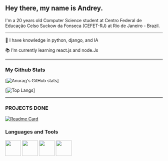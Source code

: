  

## **Hey there, my name is Andrey.** ## 

I'm a 20 years old Computer Science student at Centro Federal de Educação Celso Suckow da Fonseca (CEFET-RJ) at Rio de Janeiro - Brazil.  

***
:rocket: I have knowledge in python, django, and IA

:books: I'm currently learning react.js and node.Js


***

### **My Github Stats** ###


[![Anurag's GitHub stats](https://github-readme-stats.vercel.app/api?username=dreymond1&show_icons=true&theme=radical)]

[![Top Langs](https://github-readme-stats.vercel.app/api/top-langs/?username=dreymond1&layout=compact&hide=jupyter%20Notebook,CSS&theme=radical)]

***
### **PROJECTS DONE** ###
[![Readme Card](https://github-readme-stats.vercel.app/api/pin/?username=dreymond1&repo=IA-BOT&show_owner=true&theme=radical)](https://github.com/dreymond1/IA-BOT)




### **Languages and Tools** ###

<div style="display: inline_block">
 <img src=https://cdn.jsdelivr.net/gh/devicons/devicon/icons/python/python-original-wordmark.svg width='50' height='50'>
 <img src=https://cdn.jsdelivr.net/gh/devicons/devicon/icons/django/django-original.svg width='50' height='50'>
 <img src=https://cdn.jsdelivr.net/gh/devicons/devicon/icons/vscode/vscode-original.svg width='50' height='50'>
 <img src=https://cdn.jsdelivr.net/gh/devicons/devicon/icons/figma/figma-original.svg width='50' heigth='50'>
 <!--
 <img src=https://cdn.jsdelivr.net/gh/devicons/devicon/icons/nodejs/nodejs-original.svg width='50' height='50'>
 <img src=https://cdn.jsdelivr.net/gh/devicons/devicon/icons/javascript/javascript-original.svg width='45' height='45'>
 <img src=https://raw.githubusercontent.com/devicons/devicon/master/icons/react/react-original.svg width='45' height='45'>
 <img src=https://raw.githubusercontent.com/devicons/devicon/master/icons/html5/html5-original.svg width='45'height='45'>
 <img src=https://raw.githubusercontent.com/devicons/devicon/master/icons/css3/css3-original-wordmark.svg width='55'height='55'> -->
</div>


